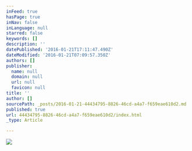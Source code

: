 ```yaml
---
inFeed: true
hasPage: true
inNav: false
inLanguage: null
starred: false
keywords: []
description: ''
datePublished: '2016-01-21T17:11:47.490Z'
dateModified: '2016-01-21T07:09:57.350Z'
authors: []
publisher:
  name: null
  domain: null
  url: null
  favicon: null
title: ''
author: []
sourcePath: _posts/2016-01-21-44434795-8826-46cd-a4a7-f659eae610d2.md
published: true
url: 44434795-8826-46cd-a4a7-f659eae610d2/index.html
_type: Article

---
```

![](https://the-grid-user-content.s3-us-west-2.amazonaws.com/25232214-a1c0-42c9-b7dd-5c7cb391a0fc.jpg)